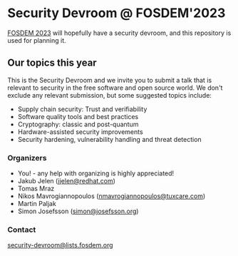 # Security Devroom @ FOSDEM'2023

[FOSDEM 2023](https://fosdem.org/2023/) will hopefully have a security
devroom, and this repository is used for planning it.

## Our topics this year

This is the Security Devroom and we invite you to submit a talk that
is relevant to security in the free software and open source world.
We don't exclude any relevant submission, but some suggested topics
include:

- Supply chain security: Trust and verifiability
- Software quality tools and best practices
- Cryptography: classic and post-quantum
- Hardware-assisted security improvements
- Security hardening, vulnerability handling and threat detection

### Organizers

  * You! - any help with organizing is highly appreciated!
  * Jakub Jelen (jjelen@redhat.com)
  * Tomas Mraz
  * Nikos Mavrogiannopoulos (nmavrogiannopoulos@tuxcare.com)
  * Martin Paljak
  * Simon Josefsson (simon@josefsson.org)

### Contact

[security-devroom@lists.fosdem.org](https://lists.fosdem.org/listinfo/security-devroom)
